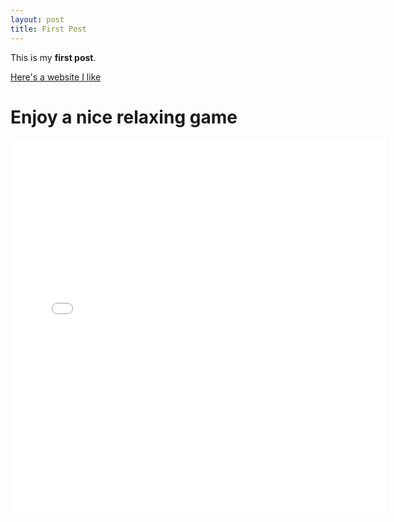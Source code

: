 ```yaml
---
layout: post
title: First Post
---
```


This is my **first post**.

[Here's a website I like](https://youtu.be/dQw4w9WgXcQ)

<h1>Enjoy a nice relaxing game</h1>

<embed type="text/html" src="/breakout.html"  width="600" height="600">
